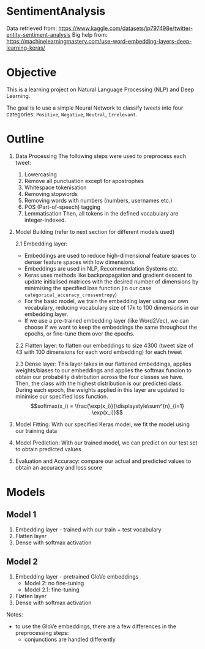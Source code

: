 # SentimentAnalysis

Data retrieved from: https://www.kaggle.com/datasets/jp797498e/twitter-entity-sentiment-analysis
Big help from: https://machinelearningmastery.com/use-word-embedding-layers-deep-learning-keras/

# Objective

This is a learning project on Natural Language Processing (NLP) and Deep Learning. 

The goal is to use a simple Neural Network to classify tweets into four categories: `Positive`, `Negative`, `Neutral`, `Irrelevant`.

# Outline
1. Data Processing
    The following steps were used to preprocess each tweet:
    1. Lowercasing
    2. Remove all punctuation except for apostrophes
    3. Whitespace tokenisation
    4. Removing stopwords
    5. Removing words with numbers (numbers, usernames etc.)
    6. POS (Part-of-speech) tagging
    7. Lemmatisation
    Then, all tokens in the defined vocabulary are integer-indexed.
       
2. Model Building (refer to next section for different models used)
   
    2.1 Embedding layer:
   
    * Embeddings are used to reduce high-dimensional feature spaces to denser feature spaces with low dimensions.
    * Embeddings are used in NLP, Recommendation Systems etc.
    * Keras uses methods like backpropagation and gradient descent to update initialised matrices with the desired number of dimensions by minimising the specified loss function (in our case `categorical_accuracy_crossentropy`)
    * For the basic model, we train the embedding layer using our own vocabulary, reducing vocabulary size of 17k to 100 dimensions in our embedding layer.
    * If we use a pre-trained embedding layer (like Word2Vec), we can choose if we want to keep the embeddings the same throughout the epochs, or fine-tune them over the epochs.
  
    2.2 Flatten layer: to flatten our embeddings to size 4300 (tweet size of 43 with 100 dimensions for each word embedding) for each tweet

   2.3 Dense layer: This layer takes in our flattened embeddings, applies weights/biases to our embeddings and applies the softmax funcion to obtain our probability distribution across the four classes we have. Then, the class with the highest distribution is our predicted class. During each epoch, the weights applied in this layer are updated to minimise our specified loss function.
   $$softmax(x_i) = \frac{\exp(x_i)}{\displaystyle\sum^{n}_{i=1} \exp(x_i)}$$

4. Model Fitting: With our specified Keras model, we fit the model using our training data
5. Model Prediction: With our trained model, we can predict on our test set to obtain predicted values
6. Evaluation and Accuracy: compare our actual and predicted values to obtain an accuracy and loss score

# Models

## Model 1
1. Embedding layer - trained with our train + test vocabulary
2. Flatten layer
3. Dense with softmax activation

## Model 2
1. Embedding layer - pretrained GloVe embeddings
    - Model 2: no fine-tuning
    - Model 2.1: fine-tuning
2. Flatten layer
3. Dense with softmax activation

Notes:
- to use the GloVe embeddings, there are a few differences in the preprocessing steps:
    - conjunctions are handled differently

